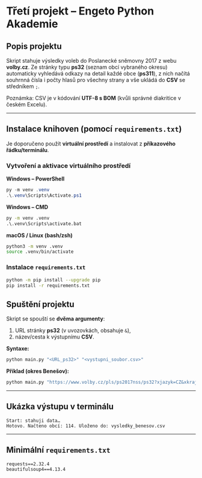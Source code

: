 # Třetí projekt – Engeto Python Akademie

## Popis projektu

Skript stahuje výsledky voleb do Poslanecké sněmovny 2017 z webu **volby.cz**. Ze stránky typu **ps32** (seznam obcí vybraného okresu) 
automaticky vyhledává odkazy na detail každé obce (**ps311**), z nich načítá souhrnná čísla i počty hlasů pro všechny strany a vše 
ukládá do **CSV** se středníkem `;`.

Poznámka: CSV je v kódování **UTF-8 s BOM** (kvůli správné diakritice v českém Excelu).

---

## Instalace knihoven (pomocí `requirements.txt`)

Je doporučeno použít **virtuální prostředí** a instalovat z **příkazového řádku/terminálu**.

### Vytvoření a aktivace virtuálního prostředí

**Windows – PowerShell**

```powershell
py -m venv .venv
.\.venv\Scripts\Activate.ps1
```

**Windows – CMD**

```bat
py -m venv .venv
.\.venv\Scripts\activate.bat
```

**macOS / Linux (bash/zsh)**

```bash
python3 -m venv .venv
source .venv/bin/activate
```

### Instalace  `requirements.txt`

```bash
python -m pip install --upgrade pip
pip install -r requirements.txt
```


## Spuštění projektu

Skript se spouští se **dvěma argumenty**:

1. URL stránky **ps32** (v uvozovkách, obsahuje `&`),
2. název/cesta k výstupnímu **CSV**.

**Syntaxe:**

```bash
python main.py "<URL_ps32>" "<vystupni_soubor.csv>"
```

**Příklad (okres Benešov):**

```bash
python main.py "https://www.volby.cz/pls/ps2017nss/ps32?xjazyk=CZ&xkraj=2&xnumnuts=2101" "vysledky_benesov.csv"
```

---

## Ukázka výstupu v terminálu

```
Start: stahuji data…
Hotovo. Načteno obcí: 114. Uloženo do: vysledky_benesov.csv
```

---

## Minimální `requirements.txt`

```txt
requests==2.32.4
beautifulsoup4==4.13.4
```
